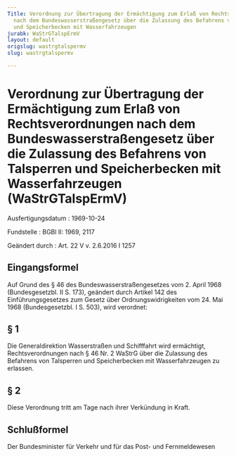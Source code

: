 ```yaml
---
Title: Verordnung zur Übertragung der Ermächtigung zum Erlaß von Rechtsverordnungen
  nach dem Bundeswasserstraßengesetz über die Zulassung des Befahrens von Talsperren
  und Speicherbecken mit Wasserfahrzeugen
jurabk: WaStrGTalspErmV
layout: default
origslug: wastrgtalspermv
slug: wastrgtalspermv

---
```


# Verordnung zur Übertragung der Ermächtigung zum Erlaß von Rechtsverordnungen nach dem Bundeswasserstraßengesetz über die Zulassung des Befahrens von Talsperren und Speicherbecken mit Wasserfahrzeugen (WaStrGTalspErmV)

Ausfertigungsdatum
:   1969-10-24

Fundstelle
:   BGBl II: 1969, 2117

Geändert durch
:   Art. 22 V v. 2.6.2016 I 1257



## Eingangsformel

Auf Grund des § 46 des Bundeswasserstraßengesetzes vom 2. April 1968
(Bundesgesetzbl. II S. 173), geändert durch Artikel 142 des
Einführungsgesetzes zum Gesetz über Ordnungswidrigkeiten vom 24. Mai
1968 (Bundesgesetzbl. I S. 503), wird verordnet:


## § 1

Die Generaldirektion Wasserstraßen und Schifffahrt wird ermächtigt,
Rechtsverordnungen nach § 46 Nr. 2 WaStrG über die Zulassung des
Befahrens von Talsperren und Speicherbecken mit Wasserfahrzeugen zu
erlassen.


## § 2

Diese Verordnung tritt am Tage nach ihrer Verkündung in Kraft.


## Schlußformel

Der Bundesminister für Verkehr und für das Post- und Fernmeldewesen

